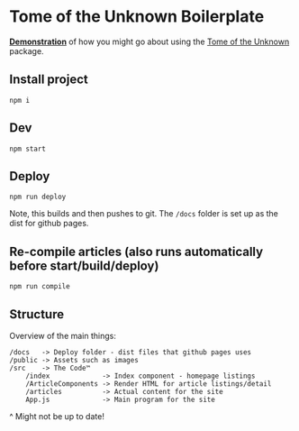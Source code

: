 # Tome of the Unknown Boilerplate

[**Demonstration**](https://entozoon.github.io/tome-boilerplate/) of how you might go about using the [Tome of the Unknown](https://entozoon.github.io/tome-of-the-unknown) package.

## Install project

    npm i

## Dev

    npm start

## Deploy

    npm run deploy

Note, this builds and then pushes to git. The `/docs` folder is set up as the dist for github pages.

## Re-compile articles (also runs automatically before start/build/deploy)

    npm run compile

## Structure

Overview of the main things:

    /docs   -> Deploy folder - dist files that github pages uses
    /public -> Assets such as images
    /src    -> The Code™
        /index             -> Index component - homepage listings
        /ArticleComponents -> Render HTML for article listings/detail
        /articles          -> Actual content for the site
        App.js             -> Main program for the site

^ Might not be up to date!
